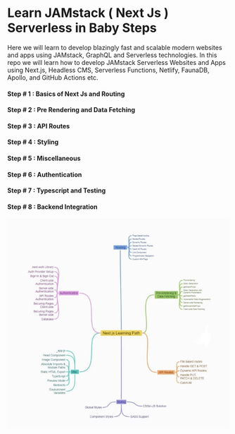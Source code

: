 # Learn JAMstack ( Next Js ) Serverless in Baby Steps

Here we will learn to develop blazingly fast and scalable modern websites and apps using JAMstack, GraphQL and Serverless technologies. In this repo we will learn how to develop JAMstack Serverless Websites and Apps using Next.js, Headless CMS, Serverless Functions, Netlify, FaunaDB, Apollo, and GitHub Actions etc.

#### Step # 1 : Basics of Next Js and Routing

#### Step # 2 : Pre Rendering and Data Fetching

#### Step # 3 : API Routes

#### Step # 4 : Styling

#### Step # 5 : Miscellaneous

#### Step # 6 : Authentication

#### Step # 7 : Typescript and Testing

#### Step # 8 : Backend Integration

<img src="./Next.jpg" />
